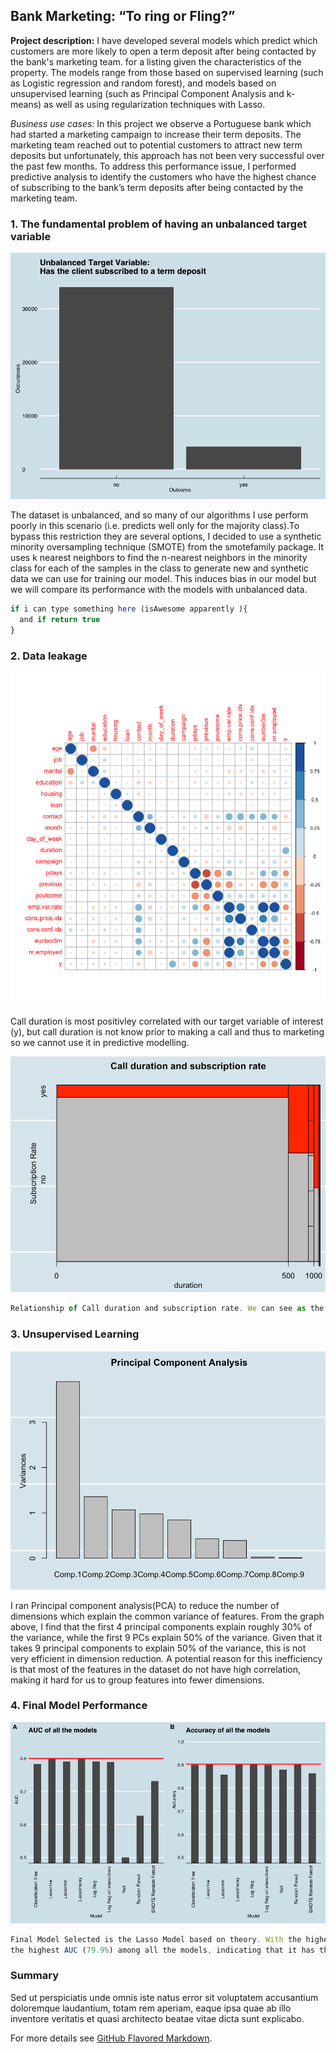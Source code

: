 ## Bank Marketing: “To ring or Fling?”

**Project description:** I have developed several models which predict which customers are more likely to open a term deposit after being contacted by the bank's marketing team. for a listing given the characteristics of the property. The models range from those based on supervised learning (such as Logistic regression and random forest), and models based on unsupervised learning (such as Principal Component Analysis and k-means) as well as using regularization techniques with Lasso. 

*Business use cases:* In this project we observe a Portuguese bank which had started a marketing campaign to increase their term deposits. The marketing team reached out to potential customers to attract new term deposits but unfortunately, this approach has not been very successful over the past few months. To address this performance issue, I performed predictive analysis to identify the customers who have the highest chance of subscribing to the bank’s term deposits after being contacted by the marketing team.

### 1. The fundamental problem of having an unbalanced target variable

<img src="images/Rplot.png?raw=true"/>

The dataset is unbalanced, and so many of our algorithms I use perform poorly in this scenario (i.e. predicts well only for the majority class).To bypass this restriction they are several options, I decided to use a synthetic minority oversampling technique (SMOTE) from the smotefamily package. It uses k nearest neighbors to find the n-nearest neighbors in the minority class for each of the samples in the class to generate new and synthetic data we can use for training our model. This induces bias in our model but we will compare its performance with the models with unbalanced data.

```javascript
if i can type something here (isAwesome apparently ){
  and if return true
}
```

### 2. Data leakage 

<img src="images/corrplot.png?raw=true"/>

Call duration is most positivley correlated with our target variable of interest (y), but call duration is not know prior to making a call and thus to marketing so we cannot use it in predictive modelling.

<img src="images/Duration.png?raw=true"/>

```javascript
Relationship of Call duration and subscription rate. We can see as the call duration increases the subscription rate increases. 
```

### 3. Unsupervised Learning

<img src="images/PCA.png?raw=true"/>

I ran Principal component analysis(PCA) to reduce the number of dimensions which explain the common variance of features. From the graph above, I find that the first 4 principal components explain roughly 30% of the variance, while the first 9 PCs explain 50% of the variance. Given that it takes 9 principal components to explain 50% of the variance, this is not very efficient in dimension reduction. A potential reason for this inefficiency is that most of the features in the dataset do not have high correlation, making it hard for us to group features into fewer dimensions.


### 4. Final Model Performance
<img src="images/performance.png?raw=true"/>

```javascript
Final Model Selected is the Lasso Model based on theory. With the highest Accuracy rate (90.25%) and
the highest AUC (79.9%) among all the models, indicating that it has the best OOS performance.
```

### Summary
Sed ut perspiciatis unde omnis iste natus error sit voluptatem accusantium doloremque laudantium, totam rem aperiam, eaque ipsa quae ab illo inventore veritatis et quasi architecto beatae vitae dicta sunt explicabo. 

For more details see [GitHub Flavored Markdown](https://guides.github.com/features/mastering-markdown/).

